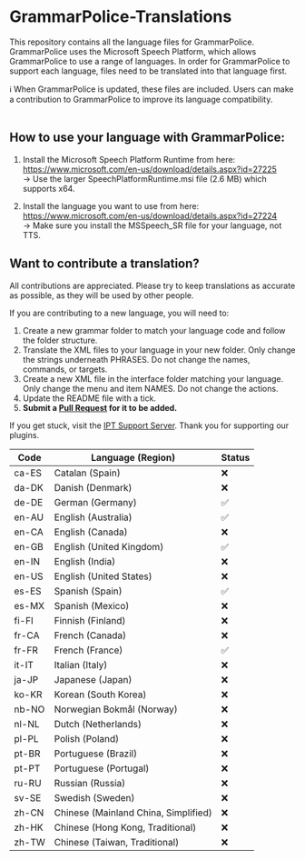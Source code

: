 # GrammarPolice-Translations
This repository contains all the language files for GrammarPolice. <br>
GrammarPolice uses the Microsoft Speech Platform, which allows GrammarPolice to use a range of languages. In order for GrammarPolice to support each language, files need to be translated into that language first.

ℹ️ When GrammarPolice is updated, these files are included. Users can make a contribution to GrammarPolice to improve its language compatibility.<br><br>

## How to use your language with GrammarPolice:
1. Install the Microsoft Speech Platform Runtime from here: https://www.microsoft.com/en-us/download/details.aspx?id=27225
 <br>→ Use the larger SpeechPlatformRuntime.msi file (2.6 MB) which supports x64.

2. Install the language you want to use from here: https://www.microsoft.com/en-us/download/details.aspx?id=27224
 <br>→ Make sure you install the MSSpeech_SR file for your language, not TTS.

## Want to contribute a translation?
All contributions are appreciated. Please try to keep translations as accurate as possible, as they will be used by other people.

If you are contributing to a new language, you will need to:
1. Create a new grammar folder to match your language code and follow the folder structure.
2. Translate the XML files to your language in your new folder.  Only change the strings underneath PHRASES.  Do not change the names, commands, or targets.
3. Create a new XML file in the interface folder matching your language.  Only change the menu and item NAMES.  Do not change the actions.
4. Update the README file with a tick.
5. **Submit a [Pull Request](https://docs.github.com/en/pull-requests/collaborating-with-pull-requests/proposing-changes-to-your-work-with-pull-requests/creating-a-pull-request) for it to be added.**

If you get stuck, visit the [IPT Support Server](https://discord.gg/AuJCUag). Thank you for supporting our plugins. 

| Code   | Language (Region)                            | Status |
|--------|----------------------------------------------|--------|
| ca-ES  | Catalan (Spain)                              | ❌     |
| da-DK  | Danish (Denmark)                             | ❌     |
| de-DE  | German (Germany)                             | ✅     |
| en-AU  | English (Australia)                          | ✅     |
| en-CA  | English (Canada)                             |  ❌     |
| en-GB  | English (United Kingdom)                     | ✅     |
| en-IN  | English (India)                              |  ❌     |
| en-US  | English (United States)                      | ❌     |
| es-ES  | Spanish (Spain)                              | ✅     |
| es-MX  | Spanish (Mexico)                             | ❌     |
| fi-FI  | Finnish (Finland)                            | ❌     |
| fr-CA  | French (Canada)                              | ❌     |
| fr-FR  | French (France)                              | ✅     |
| it-IT  | Italian (Italy)                              | ❌     |
| ja-JP  | Japanese (Japan)                             | ❌     |
| ko-KR  | Korean (South Korea)                         | ❌     |
| nb-NO  | Norwegian Bokmål (Norway)                    | ❌     |
| nl-NL  | Dutch (Netherlands)                          | ❌     |
| pl-PL  | Polish (Poland)                              | ❌     |
| pt-BR  | Portuguese (Brazil)                          | ❌     |
| pt-PT  | Portuguese (Portugal)                        | ❌     |
| ru-RU  | Russian (Russia)                             | ❌     |
| sv-SE  | Swedish (Sweden)                             | ❌     |
| zh-CN  | Chinese (Mainland China, Simplified)         | ❌     |
| zh-HK  | Chinese (Hong Kong, Traditional)             | ❌     |
| zh-TW  | Chinese (Taiwan, Traditional)                | ❌     |

